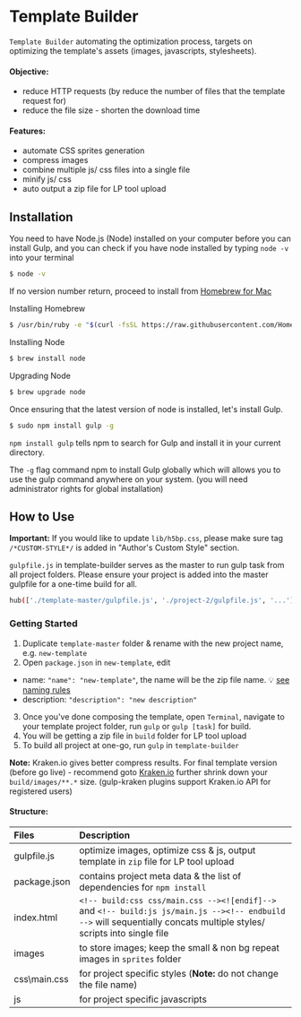 Template Builder
================

`Template Builder` automating the optimization process, targets on optimizing the template's assets (images, javascripts, stylesheets).

#### Objective:
* reduce HTTP requests (by reduce the number of files that the template request for)
* reduce the file size - shorten the download time

#### Features:

* automate CSS sprites generation 
* compress images
* combine multiple js/ css files into a single file
* minify js/ css
* auto output a zip file for LP tool upload


Installation
------------

You need to have Node.js (Node) installed on your computer before you can install Gulp, and you can check if you have node installed by typing `node -v` into your terminal

``` bash
$ node -v
```

If no version number return, proceed to install from [Homebrew for Mac](http://brew.sh/)

Installing Homebrew
``` bash
$ /usr/bin/ruby -e "$(curl -fsSL https://raw.githubusercontent.com/Homebrew/install/master/install)"
```

Installing Node
``` bash
$ brew install node
```

Upgrading Node 
``` bash
$ brew upgrade node
```

Once ensuring that the latest version of node is installed, let's install Gulp.

``` bash
$ sudo npm install gulp -g
```

`npm install gulp` tells npm to search for Gulp and install it in your current directory.

The `-g` flag command npm to install Gulp globally which will allows you to use the gulp command anywhere on your system. (you will need administrator rights for global installation)


How to Use
----------

__Important:__ If you would like to update `lib/h5bp.css`, please make sure tag `/*CUSTOM-STYLE*/` is added in "Author's Custom Style" section.

`gulpfile.js` in template-builder serves as the master to run gulp task from all project folders. Please ensure your project is added into the master gulpfile for a one-time build for all.

``` bash
hub(['./template-master/gulpfile.js', './project-2/gulpfile.js', '...']);
```

### Getting Started
1. Duplicate `template-master` folder & rename with the new project name, e.g. `new-template`
2. Open `package.json` in `new-template`, edit
  * name: `"name": "new-template"`, the name will be the zip file name. :bulb: [see naming rules](https://docs.npmjs.com/files/package.json)
  * description: `"description": "new description"`    
3. Once you've done composing the template, open `Terminal`, navigate to your template project folder, run `gulp` or `gulp [task]` for build.
4. You will be getting a zip file in `build` folder for LP tool upload 
5. To build all project at one-go, run `gulp` in `template-builder` 

__Note:__ Kraken.io gives better compress results. For final template version (before go live) - recommend goto [Kraken.io](https://kraken.io/web-interface) further shrink down your `build/images/**.*` size. (gulp-kraken plugins support Kraken.io API for registered users)

#### Structure:

| **Files**     | **Description**
|:--------------|:---------------------------------------------------------------
| gulpfile.js   | optimize images, optimize css & js, output template in `zip` file for LP tool upload
| package.json  | contains project meta data & the list of dependencies for `npm install`
| index.html    | `<!-- build:css css/main.css --><![endif]-->` and `<!-- build:js js/main.js --><!-- endbuild -->` will sequentially concats multiple styles/ scripts into single file 
| images        | to store images; keep the small & non bg repeat images in `sprites` folder 
| css\main.css  | for project specific styles (__Note:__ do not change the file name)
| js            | for project specific javascripts
